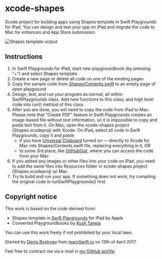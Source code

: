 # xcode-shapes
Xcode project for building apps using Shapes template in Swift Playgrounds for iPad.  You can design and test your app on iPad and migrate the code to Mac for enhances and App Store submission.

![Shapes template output](https://github.com/dbystruev/xcode-shapes/blob/master/Resources/xcode-shapes.png)
## Instructions
1. In Swift Playgrounds for iPad, start new playgroundbook (by pressing "+") and select Shapes template.
1. Create a new page or delete all code on one of the existing pages
1. Copy the sample code from [Shapes/Contents.swift](https://github.com/dbystruev/xcode-shapes/blob/master/Shapes/Contents.swift) to an empty page of open playground
1. Design, test, and run your program as normal, all within SwiftPlaygrounds class.  Add new functions to this class, and high level code into run() method of this class
1. After you are done, you will need to copy the code from iPad to Mac.  Please note that "Create PDF" feature in Swift Playgrounds creates an image-based file without text information, so it is impossible to copy and paste text from it.  On Mac, open the xcode-shapes project (Shapes.xcodeproj) with Xcode.  On iPad, select all code in Swift Playgrounds, copy it and paste:
   * if you have [Universal Clipboard](https://support.apple.com/kb/PH25168) turned on — directly to Xcode for Mac into Shapes/Contents.swift file, replacing everything in it, OR
   * to some 3rd place, like [GitHubGist](https://gist.github.com), where you can access the code from your Mac
1. If you added any images or other files into your code on iPad, you need to add the same files into Resources folder in xcode-shapes project (Shapes.xcodeproj) on Mac
1. Try to build and run your app.  If something does not work, try compiling the original code in runSwiftPlaygrounds() first.
## Copyright notice
This work is based on the code derived from:
* Shapes template in [Swift Playgrounds](https://itunes.apple.com/us/app/swift-playgrounds/id908519492) for iPad by Apple
* Converted Playgroundbooks by [Kush Taneja](https://github.com/kushtaneja)

You can use this work freely if not prohibited by your local laws.

Started by [Denis Bystruev](https://github.com/dbystruev/) from [learnSwift.ru](http://learnSwift.ru) on 13th of April 2017.

Feel free to contract me via e-mail in [my GitHub profile](https://github.com/dbystruev/).
